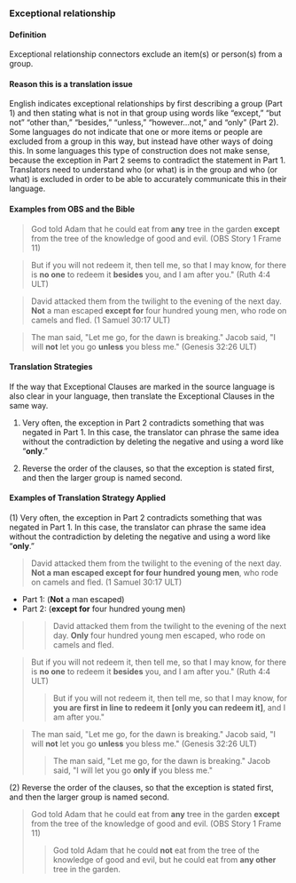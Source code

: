 ### Exceptional relationship 

#### Definition

Exceptional relationship connectors exclude an item(s) or person(s) from a group. 

#### Reason this is a translation issue

English indicates exceptional relationships by first describing a group (Part 1) and then stating what is not in that group using words like “except,” “but not” “other than,” “besides,” “unless,” “however…not,” and “only” (Part 2). Some languages do not indicate that one or more items or people are excluded from a group in this way, but instead have other ways of doing this. In some languages this type of construction does not make sense, because the exception in Part 2 seems to contradict the statement in Part 1. Translators need to understand who (or what) is in the group and who (or what) is excluded in order to be able to accurately communicate this in their language.

#### Examples from OBS and the Bible

> God told Adam that he could eat from **any** tree in the garden **except** from the tree of the knowledge of good and evil.  (OBS Story 1 Frame 11)
  
> But if you will not redeem it, then tell me, so that I may know, for there is **no one** to redeem it **besides** you, and I am after you." (Ruth 4:4 ULT)
  
> David attacked them from the twilight to the evening of the next day. **Not** a man escaped **except for** four hundred young men, who rode on camels and fled. (1 Samuel 30:17 ULT)
  
> The man said, "Let me go, for the dawn is breaking." Jacob said, "I will **not** let you go **unless** you bless me." (Genesis 32:26 ULT)

#### Translation Strategies

If the way that Exceptional Clauses are marked in the source language is also clear in your language, then translate the Exceptional Clauses in the same way. 

1. Very often, the exception in Part 2 contradicts something that was negated in Part 1. In this case, the translator can phrase the same idea without the contradiction by deleting the negative and using a word like “**only**.”  

2. Reverse the order of the clauses, so that the exception is stated first, and then the larger group is named second.

#### Examples of Translation Strategy Applied

(1) Very often, the exception in Part 2 contradicts something that was negated in Part 1. In this case, the translator can phrase the same idea without the contradiction by deleting the negative and using a word like “**only**.” 

> David attacked them from the twilight to the evening of the next day. **Not a man escaped **except for** four hundred young men**, who rode on camels and fled. (1 Samuel 30:17 ULT)

* Part 1: (**Not** a man escaped) 
* Part 2: (**except for** four hundred young men)

>> David attacked them from the twilight to the evening of the next day. **Only** four hundred young men escaped, who rode on camels and fled. 
  
> But if you will not redeem it, then tell me, so that I may know, for there is **no one** to redeem it **besides** you, and I am after you." (Ruth 4:4 ULT)  
>> But if you will not redeem it, then tell me, so that I may know, for **you are first in line to redeem it [only you can redeem it]**, and I am after you." 
  
> The man said, "Let me go, for the dawn is breaking." Jacob said, "I will **not** let you go **unless** you bless me." (Genesis 32:26 ULT)  
>> The man said, "Let me go, for the dawn is breaking." Jacob said, "I will let you go **only if** you bless me." 

(2) Reverse the order of the clauses, so that the exception is stated first, and then the larger group is named second.

> God told Adam that he could eat from **any** tree in the garden **except** from the tree of the knowledge of good and evil.  (OBS Story 1 Frame 11)  
>> God told Adam that he could **not** eat from the tree of the knowledge of good and evil, but he could eat from **any other** tree in the garden.   

